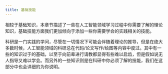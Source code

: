 ```yaml
---
title: 基础技能
---
```


相较于基础知识，本章节描述了一些在人工智能领域学习过程中你需要了解的理论知识，基础技能方面我们更加倾向于添加一些你需要学会的实践相关的技能。

科研是一门实践的学问，尽管在一切情况下可能会伴随着理论的推导，但是在绝大多数时候，人工智能领域的科研总在代码/论文写作/绘图等内容中度过。其中有一些的知识过于的基础，以至于向前辈进行请教都显得有些难以启齿，但是假如说无人指导又难以学会。而另外的一些知识则是在科研中你必须了解的技能，我们在这部分中也会详细的为你说明。